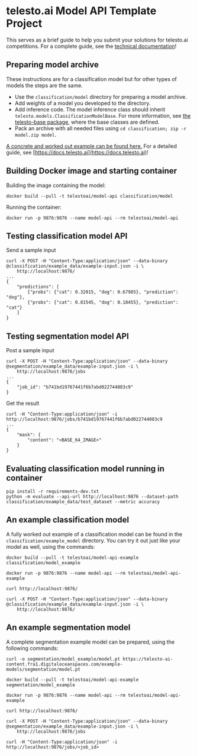 # telesto.ai Model API Template Project
This serves as a brief guide to help you submit your solutions for telesto.ai competitions. For a complete guide, see the [technical documentation](https://docs.telesto.ai/)!

## Preparing model archive
These instructions are for a classification model but for other types of models the steps are the same.

* Use the `classification/model` directory for preparing a model archive.
* Add weights of a model you developed to the directory.
* Add inference code. The model inference class should inherit `telesto.models.ClassificationModelBase`. For more information, see [the telesto-base package](https://github.com/telesto-ai/telesto-base), where the base classes are defined.
* Pack an archive with all needed files using `cd classification; zip -r model.zip model`.

[A concrete and worked out example can be found here.](https://github.com/telesto-ai/telesto-models/tree/master/example_model)
For a detailed guide, see [https://docs.telesto.ai](https://docs.telesto.ai)!

## Building Docker image and starting container
Building the image containing the model:
```
docker build --pull -t telestoai/model-api classification/model
```

Running the container:
```
docker run -p 9876:9876 --name model-api --rm telestoai/model-api
```

## Testing classification model API
Send a sample input
```
curl -X POST -H "Content-Type:application/json" --data-binary @classification/example_data/example-input.json -i \
    http://localhost:9876/
...
{
    "predictions": [
        {"probs": {"cat": 0.32015, "dog": 0.67985}, "prediction": "dog"},
        {"probs": {"cat": 0.81545, "dog": 0.18455}, "prediction": "cat"}
    ]
}
```

## Testing segmentation model API
Post a sample input
```
curl -X POST -H "Content-Type:application/json" --data-binary @segmentation/example_data/example-input.json -i \
    http://localhost:9876/jobs
...
{
    "job_id": "b741bd19767441f6b7abd022744083c9"
}
```

Get the result
```
curl -H "Content-Type:application/json" -i http://localhost:9876/jobs/b741bd19767441f6b7abd022744083c9
...
{
    "mask": {
        "content": "<BASE_64_IMAGE>"
    }
}
```

## Evaluating classification model running in container
```
pip install -r requirements-dev.txt
python -m evaluate --api-url http://localhost:9876 --dataset-path classification/example_data/test_dataset --metric accuracy
```

## An example classification model
A fully worked out example of a classification model can be found in the `classification/example_model` directory. You can try it out just like your model as well, using the commands:
```
docker build --pull -t telestoai/model-api-example classification/model_example

docker run -p 9876:9876 --name model-api --rm telestoai/model-api-example

curl http://localhost:9876/

curl -X POST -H "Content-Type:application/json" --data-binary @classification/example_data/example-input.json -i \
    http://localhost:9876/
```

## An example segmentation model
A complete segmentation example model can be prepared, using the following commands:
```
curl -o segmentation/model_example/model.pt https://telesto-ai-content.fra1.digitaloceanspaces.com/example-models/segmentation/model.pt

docker build --pull -t telestoai/model-api-example segmentation/model_example

docker run -p 9876:9876 --name model-api --rm telestoai/model-api-example

curl http://localhost:9876/

curl -X POST -H "Content-Type:application/json" --data-binary @segmentation/example_data/example-input.json -i \
    http://localhost:9876/jobs

curl -H "Content-Type:application/json" -i http://localhost:9876/jobs/<job_id>
```